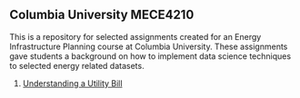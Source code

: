 ## Columbia University MECE4210

This is a repository for selected assignments created for an Energy Infrastructure Planning course at Columbia University. These assignments gave students a background on how to implement data science techniques to selected energy related datasets.

1. [Understanding a Utility Bill](UtilityBill/ReadmeUB.html)


